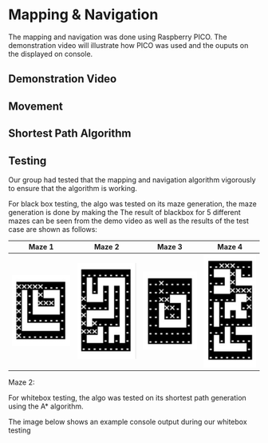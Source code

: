 # Mapping & Navigation
The mapping and navigation was done using Raspberry PICO. The demonstration video will illustrate how PICO was used and the ouputs on the displayed on console. 

## Demonstration Video

## Movement
## Shortest Path Algorithm
## Testing
Our group had tested that the mapping and navigation algorithm vigorously to ensure that the algorithm is working.

For black box testing, the algo was tested on its maze generation, the maze generation is done by making the 
The result of blackbox for 5 different mazes can be seen from the demo video as well as the results of the test case are shown as follows:

Maze 1                     |  Maze 2                   | Maze 3                    |  Maze 4
:-------------------------:|:-------------------------:|:-------------------------:|:-------------------------:
![test1 result](./assets/maze1.jpeg)   |  ![test2 result](./assets/maze2.jpeg) |  ![test3 result](./assets/maze3.jpeg)  |  ![test4 result](./assets/maze4.jpeg) 



Maze 2:

For whitebox testing, the algo was tested on its shortest path generation using the A* algorithm.

The image below shows an example console output during our whitebox testing
